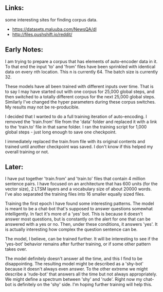 Links:
--------
some interesting sites for finding corpus data.


* https://datasets.maluuba.com/NewsQA/dl
* http://files.pushshift.io/reddit/

Early Notes:
-------
I am trying to prepare a corpus that has elements of auto-encoder data in it. To that end the input 'to' and 'from' files have been sprinkled with identical data on every nth location. This n is currently 64. The batch size is currently 32.

These models have all been trained with different inputs over time. That is to say I may have started out with one corpus for 25,000 global steps, and then switched to a totally different corpus for the next 25,000 global steps. Similarly I've changed the hyper parameters during these corpus switches. My results may not be re-producible.

I decided that I wanted to do a full training iteration of auto-encoding. I removed the 'train.from' file from the 'data' folder and replaced it with a link to the 'train.to' file in that same folder. I ran the training script for 1,000 global steps - just long enough to save one checkpoint.

I immediately replaced the train.from file with its original contents and trained until another checkpoint was saved. I don't know if this helped my overall training or not.

Later:
------
I have put together 'train.from' and 'train.to' files that contain 4 million sentence pairs. I have focused on an architecture that has 600 units (for the vector size), 2 LTSM layers and a vocabulary size of about 20000 words. I've also separated the training files into 16 smaller equally sized files. 

Training the first epoch I have found some interesting patterns. The model is meant to be a chat-bot that's supposed to answer questions somewhat intelligently. In fact it's more of a 'yes' bot. This is because it doesn't answer most questions, but is constantly on the alert for one that can be answered with a yes or no. Then, under these conditions, it answers 'yes'. It is actually interesting how complex the question sentence can be. 

The model, I believe, can be trained further. It will be interesting to see if the 'yes-bot' behavior remains after further training, or if some other pattern takes over. 

The model definitely doesn't answer all the time, and this I find to be disappointing. The resulting model might be described as a 'shy-bot' because it doesn't always even answer. To the other extreme we might describe a 'rude-bot' that answers all the time but not always appropriately. We might define a spectrum between 'shy' and 'rude'. Right now my chat-bot is definitely on the 'shy' side. I'm hoping further training will help this.

